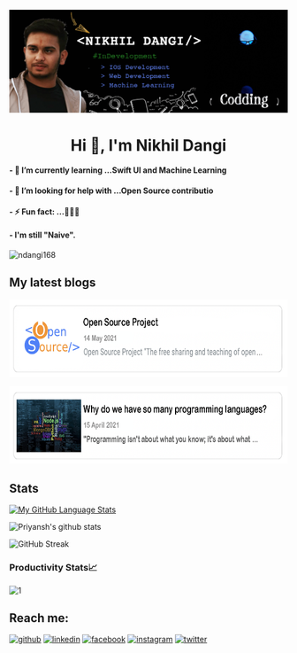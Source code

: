 ![Alt text](https://github.com/ndangi168/ndangi168/blob/main/profile.gif)

<h1 align="center">Hi 👋, I'm Nikhil Dangi</h1>
<h4>- 🌱 I’m currently learning ...Swift UI and Machine Learning</h4>
<h4>- 🤔 I’m looking for help with ...Open Source contributio</h4>
<h4>- ⚡ Fun fact: ...🙂🙃😊</h4>
<h4>- I'm still "Naive".</h4>

<p align="left"> <img src="https://komarev.com/ghpvc/?username=ndangi168&label=Profile%20views&color=0e75b6&style=flat" alt="ndangi168" /> </p>

## My latest blogs
[<img src='https://github.com/ndangi168/ndangi168/blob/main/OPen.png' alt='OpenSourceProject' width='800' height='140'>](https://opensourceprojectandsoftware.blogspot.com/2021/05/open-source-project-free-sharing-and.html) 


[<img src='https://github.com/ndangi168/ndangi168/blob/main/1stBlog.png' alt='1stBlog' width='800' height='140'>](https://thebeginnerslanguage.blogspot.com/2021/04/why-do-we-have-so-many-programming.html) 

## Stats
[![My GitHub Language Stats](https://github-readme-stats.vercel.app/api/top-langs/?username=ndangi168&langs_count=5&theme=omni)]()

![Priyansh's github stats](https://github-readme-stats.vercel.app/api?username=ndangi168&show_icons=true&count_private=true&theme=omni) 

![GitHub Streak](http://github-readme-streak-stats.herokuapp.com?user=ndangi168&theme=omni)


<h3 align="left">Productivity Stats📈</h3>
<img src="https://github-profile-summary-cards.vercel.app/api/cards/profile-details?username=ndangi168&theme=monokai"  display=block width=80% height=auto  alt="1" >

## Reach me:
[<img src='https://cdn.jsdelivr.net/npm/simple-icons@3.0.1/icons/github.svg' alt='github' height='40'>](https://github.com/ndangi168)  [<img src='https://cdn.jsdelivr.net/npm/simple-icons@3.0.1/icons/linkedin.svg' alt='linkedin' height='40'>](https://www.linkedin.com/in/nikhil-dangi-835124201/)  [<img src='https://cdn.jsdelivr.net/npm/simple-icons@3.0.1/icons/facebook.svg' alt='facebook' height='40'>](https://www.facebook.com/profile.php?id=100008787789103)  [<img src='https://cdn.jsdelivr.net/npm/simple-icons@3.0.1/icons/instagram.svg' alt='instagram' height='40'>](https://www.instagram.com/nikhil.dangi/)  [<img src='https://cdn.jsdelivr.net/npm/simple-icons@3.0.1/icons/twitter.svg' alt='twitter' height='40'>](https://twitter.com/NikhilD29854231)  
